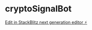 # cryptoSignalBot

[Edit in StackBlitz next generation editor ⚡️](https://stackblitz.com/~/github.com/gyc567/cryptoSignalBot)